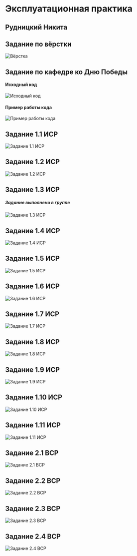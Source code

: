 # Эксплуатационная практика
## Рудницкий Никита


## Задание по вёрстки
![Вёрстка](http://qrcoder.ru/code/?https%3A%2F%2Fgithub.com%2Fherzenuni%2Fzadanie-po-markdown-i-git-rudnic%2Fblob%2Fmaster%2FREADME.md&4&0)

## Задание по кафедре ко Дню Победы
#### Исходный код
![Исходный код](http://qrcoder.ru/code/?https%3A%2F%2Fgit.herzen.spb.ru%2F190575%2F2nd-sem_practice%2Fblob%2Fmaster%2F%25D0%2597%25D0%25B0%25D0%25B4%25D0%25B0%25D0%25BD%25D0%25B8%25D0%25B5_%25D0%25BF%25D0%25BE_%25D0%25BA%25D0%25B0%25D1%2584%25D0%25B5%25D0%25B4%25D1%2580%25D0%25B5_%25D0%25BA%25D0%25BE_%25D0%2594%25D0%25BD%25D1%258E_%25D0%259F%25D0%25BE%25D0%25B1%25D0%25B5%25D0%25B4%25D1%258B.html&3&0)

#### Пример работы кода
![Пример работы кода](http://qrcoder.ru/code/?https%3A%2F%2Fkodaktor.ru%2F%3F%21%3Dafbe9b9&4&0)

## Задание 1.1 ИСР
![Задание 1.1 ИСР](http://qrcoder.ru/code/?https%3A%2F%2Fgit.herzen.spb.ru%2F190575%2F2nd-sem_practice%2Fblob%2Fmaster%2F%25D0%2598%25D0%25A1%25D0%25A0_1.1.pdf&4&0)

## Задание 1.2 ИСР
![Задание 1.2 ИСР](http://qrcoder.ru/code/?https%3A%2F%2Fgit.herzen.spb.ru%2F190575%2F2nd-sem_practice%2Fblob%2Fmaster%2F%25D0%25AD%25D1%2582%25D0%25B0%25D0%25BF%25D1%258B_%25D1%2580%25D0%25B0%25D0%25B7%25D0%25B2%25D0%25B8%25D1%2582%25D0%25B8%25D1%258F_%25D0%25B8%25D0%25BD%25D1%2584%25D0%25BE%25D1%2580%25D0%25BC%25D0%25B0%25D1%2582%25D0%25B8%25D0%25BA%25D0%25B8.png&4&0)

## Задание 1.3 ИСР
##### Задание выполнено в группе
![Задание 1.3 ИСР](http://qrcoder.ru/code/?https%3A%2F%2Fgit.herzen.spb.ru%2F190575%2F2nd-sem_practice%2Fblob%2Fmaster%2F%25D0%2598%25D0%25A1%25D0%25A0_1.3.pdf&4&0)

## Задание 1.4 ИСР
![Задание 1.4 ИСР](http://qrcoder.ru/code/?https%3A%2F%2Fgit.herzen.spb.ru%2F190575%2F2nd-sem_practice%2Fblob%2Fmaster%2F%25D0%259A%25D0%25BE%25D0%25BC%25D0%25BF%25D0%25BB%25D0%25B5%25D0%25BA%25D1%2581_%25D1%2584%25D0%25B8%25D0%25B7%25D0%25B8%25D1%2587%25D0%25B5%25D1%2581%25D0%25BA%25D0%25B8%25D1%2585_%25D1%2583%25D0%25BF%25D1%2580%25D0%25B0%25D0%25B6%25D0%25BD%25D0%25B5%25D0%25BD%25D0%25B8%25D0%25B9_%25D0%25B4%25D0%25BB%25D1%258F_%25D0%25BF%25D1%2580%25D0%25BE%25D0%25B3%25D1%2580%25D0%25B0%25D0%25BC%25D0%25BC%25D0%25B8%25D1%2581%25D1%2582%25D0%25B0.pdf&3&0)

## Задание 1.5 ИСР
![Задание 1.5 ИСР](http://qrcoder.ru/code/?https%3A%2F%2Fgit.herzen.spb.ru%2F190575%2F2nd-sem_practice%2Fblob%2Fmaster%2F%25D0%2593%25D0%25B8%25D0%25BC%25D0%25BD%25D0%25B0%25D1%2581%25D1%2582%25D0%25B8%25D0%25BA%25D0%25B0_%25D0%25B4%25D0%25BB%25D1%258F_%25D0%25B3%25D0%25BB%25D0%25B0%25D0%25B7.pdf&4&0)

## Задание 1.6 ИСР
![Задание 1.6 ИСР](http://qrcoder.ru/code/?https%3A%2F%2Fsysot.ru%2F%25D0%25B8%25D0%25BD%25D1%2581%25D1%2582%25D1%2580%25D1%2583%25D0%25BA%25D1%2586%25D0%25B8%25D1%258F-%25D0%25BF%25D0%25BE-%25D0%25BE%25D1%2585%25D1%2580%25D0%25B0%25D0%25BD%25D0%25B5-%25D1%2582%25D1%2580%25D1%2583%25D0%25B4%25D0%25B0-%25D0%25B4%25D0%25BB%25D1%258F-%25D0%25BF%25D1%2580%25D0%25BE%25D0%25B3%25D1%2580%25D0%25B0%2F&4&0)

## Задание 1.7 ИСР
![Задание 1.7 ИСР](http://qrcoder.ru/code/?http%3A%2F%2Fdocs.cntd.ru%2Fdocument%2F58839553&6&0)

## Задание 1.8 ИСР
![Задание 1.8 ИСР](http://qrcoder.ru/code/?https%3A%2F%2Fgit.herzen.spb.ru%2F190575%2F2nd-sem_practice%2Fblob%2Fmaster%2F%25D0%2590%25D0%25BD%25D0%25B0%25D0%25BB%25D0%25B8%25D0%25B7_%25D1%2581%25D0%25BF%25D1%2580%25D0%25B0%25D0%25B2%25D0%25BE%25D1%2587%25D0%25BD%25D0%25BE%25D0%25B9_%25D1%2581%25D0%25B8%25D1%2581%25D1%2582%25D0%25B5%25D0%25BC%25D1%258B__%25D0%259E%25D1%2585%25D1%2580%25D0%25B0%25D0%25BD%25D0%25B0_%25D1%2582%25D1%2580%25D1%2583%25D0%25B4%25D0%25B0__%25D0%2598%25D0%25A1%25D0%25A0_1.8_.pdf&4&0)

## Задание 1.9 ИСР
![Задание 1.9 ИСР](http://qrcoder.ru/code/?https%3A%2F%2Fgit.herzen.spb.ru%2F190575%2F2nd-sem_practice%2Fblob%2Fmaster%2F%25D0%259F%25D0%25BB%25D0%25B0%25D0%25BD_%25D0%25BF%25D0%25BE%25D1%2581%25D1%2582%25D0%25B0%25D0%25BD%25D0%25BE%25D0%25B2%25D0%25BB%25D0%25B5%25D0%25BD%25D0%25B8%25D1%258F_%25D0%25B3%25D0%25BB%25D0%25B0%25D0%25B2%25D0%25BD%25D0%25BE%25D0%25B3%25D0%25BE_%25D0%25B3%25D0%25BE%25D1%2581%25D1%2583%25D0%25B4%25D0%25B0%25D1%2580%25D1%2581%25D1%2582%25D0%25B2%25D0%25B5%25D0%25BD%25D0%25BD%25D0%25BE%25D0%25B3%25D0%25BE_%25D1%2581%25D0%25B0%25D0%25BD%25D0%25B8%25D1%2582%25D0%25B0%25D1%2580%25D0%25BD%25D0%25BE%25D0%25B3%25D0%25BE_%25D0%25B2%25D1%2580%25D0%25B0%25D1%2587%25D0%25B0_%25D0%25A0%25D0%25A4_.pdf&3&0)

## Задание 1.10 ИСР
![Задание 1.10 ИСР](http://qrcoder.ru/code/?https%3A%2F%2Fgit.herzen.spb.ru%2F190575%2F2nd-sem_practice%2Fblob%2Fmaster%2F%25D0%2590%25D0%25B2%25D1%2582%25D0%25BE%25D0%25BC%25D0%25B0%25D1%2582%25D0%25B8%25D0%25B7%25D0%25B0%25D1%2586%25D0%25B8%25D1%258F_%25D0%25B8%25D0%25BD%25D1%2581%25D1%2582%25D0%25B0%25D0%25BB%25D0%25BB%25D1%258F%25D1%2586%25D0%25B8%25D0%25B8_%25D0%259F%25D0%259E_%25D0%25BD%25D0%25B0_%25D0%25BF%25D1%2580%25D0%25B8%25D0%25BC%25D0%25B5%25D1%2580%25D0%25B5_FreePDFReader.pdf&3&0)

## Задание 1.11 ИСР
![Задание 1.11 ИСР](http://qrcoder.ru/code/?https%3A%2F%2Fgit.herzen.spb.ru%2F190575%2F2nd-sem_practice%2Fblob%2Fmaster%2F1.11.png&4&0)

## Задание 2.1 ВСР
![Задание 2.1 ВСР](http://qrcoder.ru/code/?https%3A%2F%2Fgit.herzen.spb.ru%2F190575%2F2nd-sem_practice%2Fblob%2Fmaster%2F%25D0%25AD%25D1%2580%25D0%25B3%25D0%25BE%25D0%25BD%25D0%25BE%25D0%25BC%25D0%25B8%25D0%25BA%25D0%25B0_%25D1%2580%25D0%25B0%25D0%25B1%25D0%25BE%25D1%2587%25D0%25B5%25D0%25B3%25D0%25BE_%25D0%25BC%25D0%25B5%25D1%2581%25D1%2582%25D0%25B0_%25D0%25BF%25D1%2580%25D0%25BE%25D0%25B3%25D1%2580%25D0%25B0%25D0%25BC%25D0%25BC%25D0%25B8%25D1%2581%25D1%2582%25D0%25B0.pdf&3&0)

## Задание 2.2 ВСР
![Задание 2.2 ВСР](http://qrcoder.ru/code/?https%3A%2F%2Fgit.herzen.spb.ru%2F190575%2F2nd-sem_practice%2Fblob%2Fmaster%2F%25D0%259F%25D0%25B5%25D1%2580%25D0%25B2%25D0%25B0%25D1%258F_%25D0%25BC%25D0%25B5%25D0%25B4%25D0%25B8%25D1%2586%25D0%25B8%25D0%25BD%25D1%2581%25D0%25BA%25D0%25B0%25D1%258F_%25D0%25BF%25D0%25BE%25D0%25BC%25D0%25BE%25D1%2589%25D1%258C_%25D0%25BF%25D1%2580%25D0%25B8_%25D1%258D%25D0%25BB%25D0%25B5%25D0%25BA%25D1%2582%25D1%2580%25D0%25BE%25D1%2582%25D1%2580%25D0%25B0%25D0%25B2%25D0%25BC%25D0%25B5_%25D0%25BD%25D0%25B0_%25D1%2580%25D0%25B0%25D0%25B1%25D0%25BE%25D1%2587%25D0%25B5%25D0%25BC_%25D0%25BC%25D0%25B5%25D1%2581%25D1%2582%25D0%25B5_%25D0%25BF%25D1%2580%25D0%25BE%25D0%25B3%25D1%2580%25D0%25B0%25D0%25BC%25D0%25BC%25D0%25B8%25D1%2581%25D1%2582%25D0%25B0.pdf&3&0)

## Задание 2.3 ВСР
![Задание 2.3 ВСР](http://qrcoder.ru/code/?https%3A%2F%2Fgit.herzen.spb.ru%2F190575%2F2nd-sem_practice%2Fblob%2Fmaster%2F%25D0%259F%25D1%2580%25D0%25B8%25D0%25BA%25D0%25BB%25D0%25B0%25D0%25B4%25D0%25BD%25D0%25BE%25D0%25B5_%25D0%25BF%25D1%2580%25D0%25BE%25D0%25B3%25D1%2580%25D0%25B0%25D0%25BC%25D0%25BC%25D0%25BD%25D0%25BE%25D0%25B5_%25D0%25BE%25D0%25B1%25D0%25B5%25D1%2581%25D0%25BF%25D0%25B5%25D1%2587%25D0%25B5%25D0%25BD%25D0%25B8%25D0%25B5_%25D0%25B8%25D0%25BD%25D1%2584%25D0%25BE%25D1%2580%25D0%25BC%25D0%25B0%25D1%2586%25D0%25B8%25D0%25BE%25D0%25BD%25D0%25BD%25D0%25BE-%25D0%25B2%25D1%258B%25D1%2587%25D0%25B8%25D1%2581%25D0%25BB%25D0%25B8%25D1%2582%25D0%25B5%25D0%25BB%25D1%258C%25D0%25BD%25D0%25BE%25D0%25B9_%25D1%2581%25D0%25B8%25D1%2581%25D1%2582%25D0%25B5%25D0%25BC%25D1%258B_%25D0%25B8%25D0%25BD%25D1%2581%25D1%2582%25D0%25B8%25D1%2582%25D1%2583%25D1%2582%25D0%25B0_%25D0%25BD%25D0%25B0_%25D0%25B1%25D0%25B0%25D0%25B7%25D0%25B5_%25D0%25B0%25D1%2583%25D0%25B4%25D0%25B8%25D1%2582%25D0%25BE%25D1%2580%25D0%25B8%25D0%25B8_323.pdf&3&0)

## Задание 2.4 ВСР
![Задание 2.4 ВСР](http://qrcoder.ru/code/?https%3A%2F%2Fgit.herzen.spb.ru%2F190575%2F2nd-sem_practice%2Fblob%2Fmaster%2F%25D0%25A2%25D0%25B5%25D1%2585%25D0%25BD%25D0%25B8%25D1%2587%25D0%25B5%25D1%2581%25D0%25BA%25D0%25B8%25D0%25B5_%25D1%2581%25D1%2580%25D0%25B5%25D0%25B4%25D1%2581%25D1%2582%25D0%25B2%25D0%25B0_%25D0%25B8%25D0%25BD%25D1%2584%25D0%25BE%25D1%2580%25D0%25BC%25D0%25B0%25D1%2586%25D0%25B8%25D0%25BE%25D0%25BD%25D0%25BD%25D0%25BE-%25D0%25B2%25D1%258B%25D1%2587%25D0%25B8%25D1%2581%25D0%25BB%25D0%25B8%25D1%2582%25D0%25B5%25D0%25BB%25D1%258C%25D0%25BD%25D0%25BE%25D0%25B9_%25D1%2581%25D0%25B8%25D1%2581%25D1%2582%25D0%25B5%25D0%25BC%25D1%258B_%25D0%25BF%25D1%2580%25D0%25B5%25D0%25B4%25D0%25BF%25D1%2580%25D0%25B8%25D1%258F%25D1%2582%25D0%25B8%25D1%258F_%25D0%25BE%25D1%2580%25D0%25B3%25D0%25B0%25D0%25BD%25D0%25B8%25D0%25B7%25D0%25B0%25D1%2586%25D0%25B8%25D0%25B8_.pdf&3&0)
